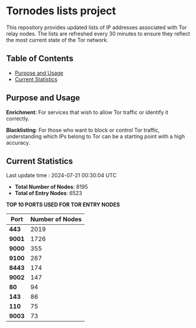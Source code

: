# Tornodes lists project

This repository provides updated lists of IP addresses associated with Tor relay nodes. The lists are refreshed every 30 minutes to ensure they reflect the most current state of the Tor network.

## Table of Contents

- [Purpose and Usage](#purpose-and-usage)
- [Current Statistics](#current-statistics)


## Purpose and Usage

**Enrichment**: For services that wish to allow Tor traffic or identify it correctly.

**Blacklisting**: For those who want to block or control Tor traffic, understanding which IPs belong to Tor can be a starting point with a high accuracy.

## Current Statistics

Last update time : 2024-07-21 00:30:04 UTC

- **Total Number of Nodes**: 8195
- **Total of Entry Nodes**: 6523

**TOP 10 PORTS USED FOR TOR ENTRY NODES**

| **Port** | **Number of Nodes** |
|------|-----------------|
| **443**   | 2019  |
| **9001**   | 1726  |
| **9000**   | 355  |
| **9100**   | 267  |
| **8443**   | 174  |
| **9002**   | 147  |
| **80**   | 94  |
| **143**   | 86  |
| **110**   | 75  |
| **9003**   | 73  |

